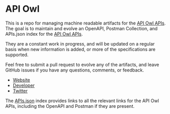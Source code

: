 # API OwlThis is a repo for managing machine readable artifacts for the [API Owl APIs](https://apiowl.com/). The goal is to maintain and evolve an OpenAPI, Postman Collection, and APIs.json index for the [API Owl APIs](https://apiowl.com/).They are a constant work in progress, and will be updated on a regular basis when new information is added, or more of the specifications are supported.Feel free to submit a pull request to evolve any of the artifacts, and leave GitHub issues if you have any questions, comments, or feedback.- [Website](https://apiowl.com/)- [Developer](https://apiowl.com/)- [Twitter](https://twitter.com/apiowl)The [APIs.json](https://github.com/api-evangelist/api-owl/blob/master/apis.json) index provides links to all the relevant links for the API Owl APIs, including the OpenAPI and Postman if they are present.